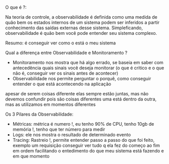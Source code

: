O que é ?:

Na teoria de controle, a observabilidade é definida como uma medida de quão bem os estados internos de um sistema podem ser inferidos a partir conhecimento das saídas externas desse sistema. Simpleficando, observabilidade é quão bem você pode entender seu sistema complexo.

Resumo: é conseguir ver como o está o meu sistema

Qual a diferença entre Observabilidade e Monitoramento ?
 - Monitoramento nos mostra que há algo errado, se baseia em saber com antecedência quais sinais você deseja monitorar (o que é critico e o que não é, conseguir ver os sinais antes de acontecer)
 - Observabilidade nos permite perguntar o porquê, como conseguir entender o que está acontecendo na aplicação

apesar de serem coisas diferente elas sempre estão juntas, mas não devemos confundir pois são coisas diferentes uma está dentro da outra, mas as utilizamos em momentos diferentes

Os 3 Pilares da Observabilidade:

 - Métricas: métrica é numero !, eu tenho 90% de CPU, tenho 10gb de memória !, tenho que ter número para medir
 - Logs: ele nos mostra o resultado de determinado evento
 - Tracing: Rastreio !, permite entender passo a passo do que foi feito, exemplo um requisição conseguir ver tudo q ela fez do começo ao fim em ordem facilitando o entedimento do que meu sistema está fazendo e em que momento